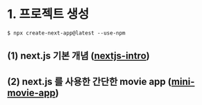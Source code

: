 # 1. 프로젝트 생성

```
$ npx create-next-app@latest --use-npm
```

## (1) next.js 기본 개념 ([nextjs-intro](https://github.com/yoojh9/nextjs/tree/main/nextjs-intro))

## (2) next.js 를 사용한 간단한 movie app ([mini-movie-app](https://github.com/yoojh9/nextjs/tree/main/mini-movie-app))
